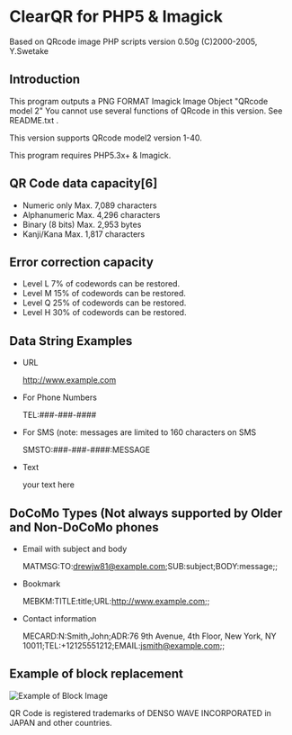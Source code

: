 # ClearQR for PHP5 & Imagick

Based on QRcode image PHP scripts  version 0.50g (C)2000-2005, Y.Swetake

## Introduction
This program outputs a PNG FORMAT Imagick Image Object "QRcode model 2"
You cannot use several functions of QRcode in this version.
See README.txt .

This version supports QRcode model2 version 1-40.

This program requires PHP5.3x+ & Imagick.


## QR Code data capacity[6]
* Numeric only 	Max. 7,089 characters
* Alphanumeric 	Max. 4,296 characters
* Binary (8 bits) 	Max. 2,953 bytes
* Kanji/Kana 	Max. 1,817 characters

## Error correction capacity
*  Level L 	7% of codewords can be restored.
* Level M 	15% of codewords can be restored.
*  Level Q 	25% of codewords can be restored.
* Level H 	30% of codewords can be restored.

## Data String Examples
* URL

    http://www.example.com

* For Phone Numbers

    TEL:###-###-####

* For SMS (note: messages are limited to 160 characters on SMS

    SMSTO:###-###-####:MESSAGE

* Text

    your text here


DoCoMo Types (Not always supported by Older and Non-DoCoMo phones
-----------------------------------------------------------------
* Email with subject and body

    MATMSG:TO:drewjw81@example.com;SUB:subject;BODY:message;;

* Bookmark

    MEBKM:TITLE:title;URL:http://www.example.com;;

* Contact information

    MECARD:N:Smith,John;ADR:76 9th Avenue, 4th Floor, New York, NY 10011;TEL:+12125551212;EMAIL:jsmith@example.com;;



## Example of block replacement

![Example of Block Image](https://raw.github.com/drewjw81/clear-qr/master/qr.png)

QR Code is registered trademarks of DENSO WAVE INCORPORATED in JAPAN and other countries.